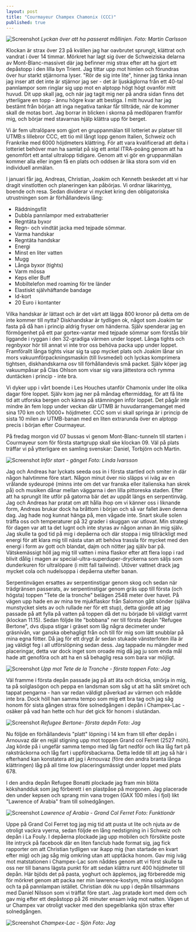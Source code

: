 ```yaml
---
layout: post
title: "Courmayeur Champex Chamonix (CCC)"
published: true
---
```


![Screenshot](/images/ccc-finish.jpg)
*Lyckan över att ha passerat mållinjen. Foto: Martin Carlsson*

Klockan är strax över 23 på kvällen jag har oavbrutet sprungit, klättrat och vandrat i över 14 timmar. Mörkret har lagt sig över de Schweiziska delarna av Mont-Blanc-massivet där jag befinner mig strax efter att ha gjort ett depåstopp i den lilla byn Trient. Jag tittar upp mot himlen och förundras över hur starkt stjärnorna lyser. "Rör de sig inte lite", hinner jag tänka innan jag inser att det inte är stjärnor jag ser - det är ljuskäglorna från ett 40-tal pannlampor som ringlar sig upp mot en alptopp högt högt ovanför mitt huvud. Dit upp skall jag, och när jag tagit mig ner på andra sidan finns det ytterligare en topp - ännu högre kvar att bestiga. I mitt huvud har jag bestämt från början att inga negativa tankar får tillträde, när de kommer skall de motas bort. Jag borrar in blicken i skorna på medlöparen framför mig, och börjar med stavarnas hjälp klättra upp för berget. 

Vi är fem ultralöpare som gjort en gruppanmälan till lotteriet av platser till UTMB:s lillebror CCC, ett tio mil långt lopp genom Italien, Schweiz och Frankrike med 6000 höjdmeters klättring. För att vara kvalificerad att delta i lotteriet behöver man ha samlat på sig ett antal ITRA-poäng genom att ha genomfört ett antal ultralopp tidigare. Genom att vi gör en gruppanmälan kommer alla eller ingen få en plats och oddsen är lika stora som vid en individuell anmälan. 

I januari får jag, Andreas, Christian, Joakim och Kenneth beskedet att vi har dragit vinstlotten och planeringen kan påbörjas. Vi ordnar läkarintyg, boende och resa. Sedan dividerar vi mycket kring den obligatoriska utrustningen som är förhållandevis lång:

* Räddningsfilt
* Dubbla pannlampor med extrabatterier
* Regntäta byxor
* Regn- och vindtät jacka med tejpade sömmar.
* Varma handskar
* Regntäta handskar
* Energi
* Minst en liter vatten
* Mugg
* Långa byxor (tights)
* Varm mössa
* Keps eller Buff
* Mobiltelefon med roaming för tre länder 
* Elastiskt självhäftande bandage
* Id-kort
* 20 Euro i kontanter

Vilka handskar är lättast och är det värt att lägga 800 kronor på detta om de inte kommer till nytta? Diskhandskar är tydligen ok, något som Joakim tar fasta på då han i princip aldrig fryser om händerna. Själv spenderar jag en förmögenhet på ett par gortex-vantar med tejpade sömmar som förstås blir liggande i ryggan i den 32-gradiga värmen under loppet. Långa tights och regnbyxor hör till annat vi inte tror oss behöva packa upp under loppet. Framförallt långa tights visar sig ta upp mycket plats och Joakim lånar sin mors vakuumförpackningsmaskin (till livsmedel) och lyckas komprimera tightsen, diskhandskarna osv till förhållandevis små packet. Själv köper jag vakuumpåsar på Clas Ohlson som visar sig vara jättestora och rymma duntäcken i princip - inte bra. 

Vi dyker upp i vårt boende i Les Houches utanför Chamonix under lite olika dagar före loppet. Själv kom jag ner på måndag eftermiddag, för att få lite tid att utforska bergen och känna på stämningen inför loppet. Det pågår inte mindre än fem lopp under veckan där UTMB är huvudarrangemanget med sina 170 km och 10000+ höjdmeter. CCC som vi skall springa är i princip de sista 10 milen av UTMB-banan med en liten extrarunda över en alptopp precis i början efter Courmayeur.

På fredag morgon vid 07 bussas vi genom Mont-Blanc-tunneln till starten i Courmayeur som för första startgrupp skall ske klockan 09. Väl på plats träffar vi på ytterligare en samling svenskar: Daniel, Torbjörn och Martin.

![Screenshot](/images/ccc-team-sweden.jpg)
*Inför start - gänget Foto: Linda Ivarsson*

Jag och Andreas har lyckats seeda oss in i första startled och smiter in där någon halvtimme före start. Någon minut över nio släpps vi iväg av en vrålande sydeuropé (minns inte om det var franska eller italienska han skrek på) och musiken dånar mellan väggarna i den lilla pittoreska staden. Efter att ha sprungit lite utför på gatorna bär det av uppåt längs en serpentinväg. Jag och Andreas har pratat om att hålla ihop om vi känner oss i liknande form, Andreas brukar dock ha bråttom i början och så var fallet även denna dag. Jag hade nog kunnat hänga på, men vågade inte. Snart skulle solen träffa oss och temperaturer på 32 grader i skuggan var utlovat. Min strategi för dagen var att ta det lugnt och inte styras av någon annan än mig själv. Jag skulle ta god tid på mig i depåerna och där stoppa i mig tillräckligt med energi för att klara mig till nästa utan att behöva trassla för mycket med den energi i form av gott och blandat, dajm och nötter jag själv bar på. Vätskemässigt höll jag mig till vatten i mina flaskor efter att flera lopp i rad blivit dålig i magen av special-ultra-superduper-dryckerna som säljs som dunderkuren för ultralöpare (i mitt fall tailwind). Utöver vattnet drack jag mycket cola och nudelsoppa i depåerna utefter banan.

Serpentinvägen ersattes av serpentinstigar genom skog och sedan när trädgränsen passerats, av serpentinstigar genom gräs upp till första (och högsta) toppen "Tete de la tronche" belägen 2548 meter över havet. På vägen upp hade en av mina tre mjukflaskor från Salomon gått sönder (själva munstycket slets av och rullade ner för ett stup), detta gjorde att jag passade på att fylla på vatten på toppen då det nu började bli väldigt varmt (klockan 11.15). Sedan följde lite "bobbana" ner till första depån "Refugee Bertone", dvs djupa stigar i gräset som låg några decimeter under gräsnivån, var ganska obehagligt från och till för mig som lätt snubblar på mina egna fötter. Då jag för ett drygt år sedan stukade vänsterfoten illa är jag väldigt feg i all utförslöpning sedan dess. Jag tappade nu mängder med placeringar, detta var dock inget som oroade mig då jag ju som enda mål hade att genoföra och att ha en så behaglig resa som bara var möjligt.

![Screenshot](/images/tete.jpg)
*Upp mot Tete de la Tronche - första toppen Foto: Jag*

Väl framme i första depån passade jag på att äta och dricka, smörja in mig, ta på solglasögon och peppa en landsman som såg ut att ha sålt smöret och tappat pengarna - han var redan väldigt påverkad av värmen och mådde inte bra. Dock höll han samma tempo som mig ett bra tag och jag såg honom för sista gången strax före solnedgången i depån i Champex-Lac - osäker på vad han hette och hur det gick för honom i slutändan.

![Screenshot](/images/bertone.jpg)
*Refugee Bertone- första depån Foto: Jag*

Nu följde en förhållandevis "platt" löpning i 14 km fram till efter depån i Arnouvaz där en rejäl stigning upp mot toppen Grand col Ferret (2527 möh). Jag körde på i ungefär samma tempo med låg fart nedför och lika låg fart på raksträckorna och låg fart i uppförsbackarna. Detta ledde till att jag så här i efterhand kan konstatera att jag i Arnouvaz (före den andra branta långa klättringen) låg på all time low placeringsmässigt under loppet med plats 678.

I den andra depån Refugee Bonatti plockade jag fram min blöta kökshandduk som jag förberett i en plastpåse på morgonen. Jag placerade den under kepsen och sprang min vana trogen (GAX 100 miles i fjol) likt "Lawrence of Arabia" fram till solnedgången.


![Screenshot](/images/grand-col-ferret.jpg)
*Lawrence of Arabia - Grand Col Ferret Foto: Funktionär*

Uppe på Grand Col Ferret tog jag mig tid att pusta ut lite och njuta av de otroligt vackra vyerna, sedan följde en lång nedstigning in i Schweiz och depån i La Fouly. I depåerna plockade jag upp mobilen och försökte poste lite intryck på facebook där en liten fanclub hade format sig, jag fick rapporter om att Christian tydligen var ikapp mig (han startade en kvart efter mig) och jag såg mig omkring utan att upptäcka honom. Gav mig iväg mot matstationen i Champex-Lac som nåddes genom att vi först skulle ta oss ner till banans lägsta punkt för att sedan klättra runt 400 höjdmeter till depån. Här bjöds det på pasta, yoghurt och äpplemos, jag förberedde mig för mörkret genom att packa ner min lawrence-kostym, mina solglasögon och ta på pannlampan istället. Christian dök nu upp i depån tillsammans med Daniel Nilsson som vi träffat före start. Jag pratade kort med dem och gav mig efter ett depåstopp på 26 minuter ensam iväg mot natten. Vägen ut ur Champex var otroligt vacker med den spegelblanka sjön strax efter solnedgången. 


![Screenshot](/images/champex-lake.jpg)
*Champex-Lac - Sjön Foto: Jag*